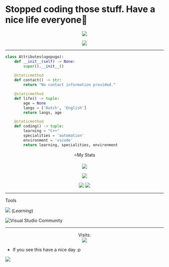 # Stopped coding those stuff. Have a nice life everyone👋

<p align="center"><img src="https://readme-typing-svg.demolab.com?font=Fira+Code&duration=1000&pause=1000&color=F71A50&background=09106400&width=435&lines=Hi+i'm+ugopugo;Learning+C%2B%2B+%7C+Leaking+Cheat+Sources"></a></p>

<p align="center"><img src="https://github-profile-trophy.vercel.app/?username=ugopugo&theme=discord"</a></p>


-----

```py
class Attributes(ugopugo):
    def __init__(self) -> None:
        super().__init__()
        
    @staticmethod
    def contact() -> str:
        return "No contact information provided."

    @staticmethod
    def life() -> tuple:
        age = None
        langs = ['Dutch', 'English']
        return langs, age

    @staticmethod
    def coding() -> tuple:
        learning = "C++"
        specialities = 'automation'
        environment = 'vscode'
        return learning, specialities, environment
 ```

<p align="center">⭐My Stats</p>

<p align="center">
 <img src="https://streak-stats.demolab.com?user=ugopugo&theme=shadow-purple&border_radius=15&date_format=M%20j%5B%2C%20Y%5D"/>

<p align="center">
 <img src="https://github-readme-stats-eight-theta.vercel.app/api/top-langs/?username=ugopugo&layout=compact&langs_count=8&theme=nightowl&locale=en"/>
<p align="center">
    <img src="https://github-readme-activity-graph.vercel.app/graph?username=ugopugo&theme=modern-lilac"/>
<img src="https://github.com/dekrypted/dekrypted/blob/output/github-contribution-grid-snake-dark.svg#gh-dark-mode-only">

 
----- 
Tools

![](https://skillicons.dev/icons?i=cpp,cs,c) (*Learning*)

![Visual Studio Community](https://img.shields.io/badge/Visual%20Studio%20Community-0078d7.svg?style=for-the-badge&logo=Visual-Studio-Community&logoColor=white)

-----
<p align="center"> 
  Visits:<br>
  <img src="https://komarev.com/ghpvc/?username=ugopugo&style=for-the-badge"/>
</p>


* If you see this have a nice day :p


![](https://raw.githubusercontent.com/Trilokia/Trilokia/379277808c61ef204768a61bbc5d25bc7798ccf1/bottom_header.svg)

